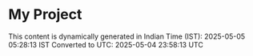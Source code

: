 # My Project

This content is dynamically generated in Indian Time (IST): 2025-05-05 05:28:13 IST
Converted to UTC: 2025-05-04 23:58:13 UTC
